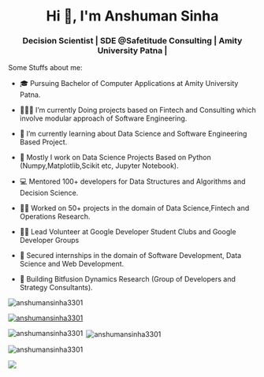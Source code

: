 <h1 align="center">Hi 👋, I'm Anshuman Sinha</h1>
<h3 align="center">Decision Scientist | SDE @Safetitude Consulting | Amity University Patna |  </h3>
Some Stuffs about me:

- 🎓 Pursuing Bachelor of Computer Applications at Amity University Patna.
  
- 👨🏽‍💻 I’m currently Doing projects based on Fintech and Consulting which involve modular approach of Software Engineering.
  
- 🌱 I’m currently learning about Data Science and Software Engineering Based Project.
  
- 📝 Mostly I work on Data Science Projects Based on Python (Numpy,Matplotlib,Scikit etc, Jupyter Notebook).

- 💻 Mentored 100+ developers for Data Structures and Algorithms and Decision Science.

- 🧑‍💻 Worked on 50+ projects in the domain of Data Science,Fintech and Operations Research.

- 🧑‍💻 Lead Volunteer at Google Developer Student Clubs and Google Developer Groups

- 📄 Secured internships in the domain of Software Development, Data Science and Web Development.

- 🚀 Building Bitfusion Dynamics Research (Group of Developers and Strategy Consultants).

  
<p align="left"> <img src="https://komarev.com/ghpvc/?username=anshumansinha3301&label=Profile%20views&color=0e75b6&style=flat" alt="anshumansinha3301" /> </p>


<p align="left"> <a href="https://github.com/ryo-ma/github-profile-trophy"><img src="https://github-profile-trophy.vercel.app/?username=anshumansinha3301" alt="anshumansinha3301" /></a> </p>


<p align="left"> <a href="https://github-profile-trophy.vercel.app/?username=anshumansinha3301-ma&theme=darkhub" alt="anshumansinha3301" /></a> </p>


<p><img align="left" src="https://github-readme-stats.vercel.app/api/top-langs?username=anshumansinha3301&show_icons=true&locale=en&layout=compact" alt="anshumansinha3301" /></p>

<p>&nbsp;<img align="center" src="https://github-readme-stats.vercel.app/api?username=anshumansinha3301&show_icons=true&locale=en" alt="anshumansinha3301" /></p>

<p><img align="center" src="https://github-readme-streak-stats.herokuapp.com/?user=anshumansinha3301&" alt="anshumansinha3301" /></p>

![](https://github-contributor-stats.vercel.app/api?username=anshumansinha3301&limit=5&theme=dark&combine_all_yearly_contributions=true)

